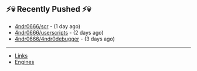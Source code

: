 ## ⚡💀 Recently Pushed ⚡💀


- [4ndr0666/scr](https://github.com/4ndr0666/scr) - (1 day ago)
- [4ndr0666/userscripts](https://github.com/4ndr0666/userscripts) - (2 days ago)
- [4ndr0666/4ndr0debugger](https://github.com/4ndr0666/4ndr0debugger) - (3 days ago)

---
- [Links](https://github.com/4ndr0666/Links/blob/main/README.md)        
- [Engines](https://github.com/hoothin/SearchJumper/discussions/73)    

